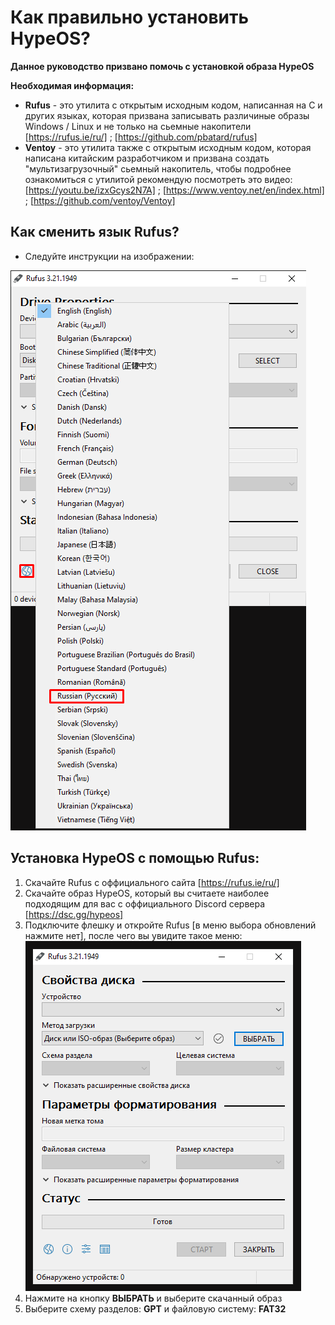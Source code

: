 # Как правильно установить HypeOS?
**Данное руководство призвано помочь с установкой образа HypeOS**

**Необходимая информация:**
- **Rufus** - это утилита с открытым исходным кодом, написанная на C и других языках, которая призвана записывать различиные образы Windows / Linux и не только на сьемные накопители [https://rufus.ie/ru/] ; [https://github.com/pbatard/rufus]
- **Ventoy** - это утилита также с открытым исходным кодом, которая написана китайским разработчиком и призвана создать "мультизагрузочный" сьемный накопитель, чтобы подробнее ознакомиться с утилитой рекомендую посмотреть это видео: [https://youtu.be/izxGcys2N7A] ; [https://www.ventoy.net/en/index.html] ; [https://github.com/ventoy/Ventoy]

## Как сменить язык Rufus?
- Следуйте инструкции на изображении:

![RUFUS-LNG!](/media/rufus-lng.png)

## Установка HypeOS с помощью Rufus:
1. Скачайте Rufus с оффициального сайта [https://rufus.ie/ru/]
2. Скачайте образ HypeOS, который вы считаете наиболее подходящим для вас с оффициального Discord сервера [https://dsc.gg/hypeos]
3. Подключите флешку и откройте Rufus [в меню выбора обновлений нажмите нет], после чего вы увидите такое меню:
![RUFUS!](/media/rufus-ru.png)
4. Нажмите на кнопку **ВЫБРАТЬ** и выберите скачанный образ
5. Выберите схему разделов: **GPT** и файловую систему: **FAT32**
